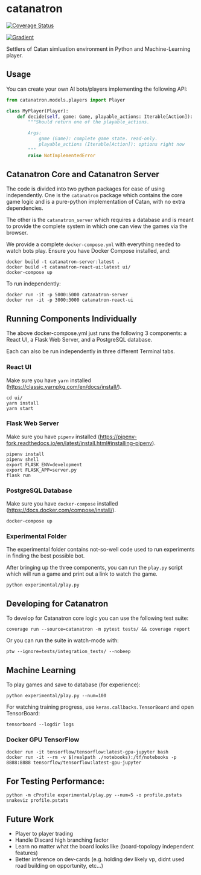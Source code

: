 # catanatron

[![Coverage Status](https://coveralls.io/repos/github/bcollazo/catanatron/badge.svg?branch=master)](https://coveralls.io/github/bcollazo/catanatron?branch=master)

[![Gradient](https://assets.paperspace.io/img/gradient-badge.svg)](https://console.paperspace.com/github/bcollazo/catanatron/blob/master/experimental/notebooks/Overview.ipynb?clone=true&runtime=paperspace/fastai)

Settlers of Catan simluation environment in Python and Machine-Learning player.

## Usage

You can create your own AI bots/players implementing the following API:

```python
from catanatron.models.players import Player

class MyPlayer(Player):
    def decide(self, game: Game, playable_actions: Iterable[Action]):
        """Should return one of the playable_actions.

        Args:
            game (Game): complete game state. read-only.
            playable_actions (Iterable[Action]): options right now
        """
        raise NotImplementedError
```

## Catanatron Core and Catanatron Server

The code is divided into two python packages for ease of using independently. One is the `catanatron` package which contains
the core game logic and is a pure-python implementation of Catan,
with no extra dependencies.

The other is the `catanatron_server` which requires a database and
is meant to provide the complete system in which one can view the
games via the browser.

We provide a complete `docker-compose.yml` with everything needed to
watch bots play. Ensure you have Docker Compose installed, and:

```
docker build -t catanatron-server:latest .
docker build -t catanatron-react-ui:latest ui/
docker-compose up
```

To run independently:

```
docker run -it -p 5000:5000 catanatron-server
docker run -it -p 3000:3000 catanatron-react-ui
```

## Running Components Individually

The above docker-compose.yml just runs the following 3 components: a React UI, a Flask Web Server, and a PostgreSQL database.

Each can also be run independently in three different Terminal tabs.

### React UI

Make sure you have `yarn` installed (https://classic.yarnpkg.com/en/docs/install/).

```
cd ui/
yarn install
yarn start
```

### Flask Web Server

Make sure you have `pipenv` installed (https://pipenv-fork.readthedocs.io/en/latest/install.html#installing-pipenv).

```
pipenv install
pipenv shell
export FLASK_ENV=development
export FLASK_APP=server.py
flask run
```

### PostgreSQL Database

Make sure you have `docker-compose` installed (https://docs.docker.com/compose/install/).

```
docker-compose up
```

### Experimental Folder

The experimental folder contains not-so-well code used to
run experiments in finding the best possible bot.

After bringing up the three components, you can run the `play.py` script which
will run a game and print out a link to watch the game.

```
python experimental/play.py
```

## Developing for Catanatron

To develop for Catanatron core logic you can use the following test suite:

```
coverage run --source=catanatron -m pytest tests/ && coverage report
```

Or you can run the suite in watch-mode with:

```
ptw --ignore=tests/integration_tests/ --nobeep
```

## Machine Learning

To play games and save to database (for experience):

```
python experimental/play.py --num=100
```

For watching training progress, use `keras.callbacks.TensorBoard` and open TensorBoard:

```
tensorboard --logdir logs
```

### Docker GPU TensorFlow

```
docker run -it tensorflow/tensorflow:latest-gpu-jupyter bash
docker run -it --rm -v $(realpath ./notebooks):/tf/notebooks -p 8888:8888 tensorflow/tensorflow:latest-gpu-jupyter
```

## For Testing Performance:

```
python -m cProfile experimental/play.py --num=5 -o profile.pstats
snakeviz profile.pstats
```

## Future Work

- Player to player trading
- Handle Discard high branching factor
- Learn no matter what the board looks like (board-topology independent features)
- Better inference on dev-cards (e.g. holding dev likely vp, didnt used road building on opportunity, etc...)
